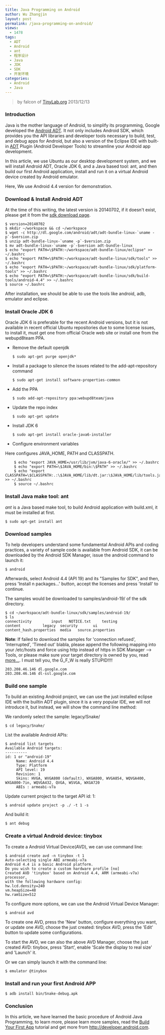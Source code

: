 ```yaml
---
title: Java Programming on Android
author: Wu Zhangjin
layout: post
permalink: /java-programming-on-android/
views:
  - 1478
tags:
  - ADT
  - Android
  - ant
  - 程序设计
  - Java
  - JDK
  - SDK
  - 开发环境
categories:
  - Android
  - Java
---
```


> by falcon of [TinyLab.org][2]
> 2013/12/13

### Introduction

Java is the mother language of Android, to simplify its programming, Google developed the [Android ADT][3]. It not only includes Android SDK, which provides you the API libraries and developer tools necessary to build, test, and debug apps for Android, but also a version of the Eclipse IDE with built-in [ADT][4] Plugin (Android Developer Tools) to streamline your Android app development.

In this article, we use Ubuntu as our desktop development system, and we will install Android ADT, Oracle JDK 6, and a Java based tool: ant, and then build our first Android application, install and run it on a virtual Android device created by Android emulator.

Here, We use Android 4.4 version for demonstration.

### Download & Install Android ADT

At the time of this writing, the latest version is 20140702, if it doesn't exist, please get it from the [sdk download page][4].

    $ version=20140702
    $ mkdir ~/workspace && cd ~/workspace
    $ wget -c http://dl.google.com/android/adt/adt-bundle-linux-`uname -p`-$version.zip
    $ unzip adt-bundle-linux-`uname -p`-$version.zip
    $ mv adt-bundle-linux-`uname -p`-$version adt-bundle-linux
    $ echo "export PATH=\$PATH:~/workspace/adt-bundle-linux/eclipse" >> ~/.bashrc
    $ echo "export PATH=\$PATH:~/workspace/adt-bundle-linux/sdk/tools" >> ~/.bashrc
    $ echo "export PATH=\$PATH:~/workspace/adt-bundle-linux/sdk/platform-tools" >> ~/.bashrc
    $ echo "export PATH=\$PATH:~/workspace/adt-bundle-linux/sdk/build-tools/android-4.4" >> ~/.bashrc
    $ source ~/.bashrc

After installation, we should be able to use the tools like android, adb, emulator and eclipse.

### Install Oracle JDK 6

Oracle JDK 6 is preferable for the recent Android versions, but it is not available in recent official Ubuntu repositories due to some license issues, to install it, must get one from official Oracle web site or install one from the webupd8team PPA.

  * Remove the default openjdk

        $ sudo apt-get purge openjdk*

  * Install a package to silence the issues related to the add-apt-repository command

        $ sudo apt-get install software-properties-common

  * Add the PPA

        $ sudo add-apt-repository ppa:webupd8team/java

  * Update the repo index

        $ sudo apt-get update

  * Install JDK 6

        $ sudo apt-get install oracle-java6-installer

  * Configure environment variables

  Here configures JAVA_HOME, PATH and CLASSPATH.

        $ echo "export JAVA_HOME=/usr/lib/jvm/java-6-oracle/" >> ~/.bashrc
        $ echo "export PATH=\$JAVA_HOME/bin:\$PATH" >> ~/.bashrc
        $ echo "export CLASSPATH=\$CLASSPATH:.:\$JAVA_HOME/lib/dt.jar:\$JAVA_HOME/lib/tools.jar" >> ~/.bashrc
        $ source ~/.bashrc

### Install Java make tool: ant

*ant* is a Java based make tool, to build Android application with build.xml, it must be installed at first.

    $ sudo apt-get install ant

### Download samples

To help developers understand some fundamental Android APIs and coding practices, a variety of sample code is available from Android SDK, it can be downloaded by the Android SDK Manager, issue the android command to launch it:

    $ android

Afterwards, select Android 4.4 (API 19) and its "Samples for SDK", and then, press 'Install n packages&#8230;' button, accept the licenses and press 'Install' to continue.

The samples would be downloaded to samples/android-19/ of the sdk directory.

    $ cd ~/workspace/adt-bundle-linux/sdk/samples/android-19/
    $ ls
    connectivity         input   NOTICE.txt     testing
    content          legacy  security       ui
    content_hash.properties  media   source.properties

**Note**: If failed to download the samples for 'connection refused', 'Interrupted', 'Timed out' blabla, please append the following mapping into your /etc/hosts and force using http instead of https in SDK Manager --> Tools, or please make sure your target directory is owned by you, read [more&#8230;][5]. I must tell you, the G\_F\_W is really STUPID!!!!

    203.208.46.146 dl.google.com
    203.208.46.146 dl-ssl.google.com

### Build one sample

To build an existing Android project, we can use the just installed eclipse IDE with the builtin ADT plugin, since it is a very popular IDE, we will not introduce it, but instead, we will show the command line method:

We randomly select the sample: legacy/Snake/

    $ cd legacy/Snake/

List the available Android APIs:

    $ android list targets
    Available Android targets:
    ----------
    id: 1 or "android-19"
         Name: Android 4.4
         Type: Platform
         API level: 19
         Revision: 1
         Skins: HVGA, WVGA800 (default), WXGA800, WVGA854, WQVGA400, WXGA800-7in, WQVGA432, QVGA, WSVGA, WXGA720
         ABIs : armeabi-v7a

Update current project to the target API id: 1:

    $ android update project -p ./ -t 1 -s

And build it:

    $ ant debug

### Create a virtual Android device: tinybox

To create a Android Virtual Device(AVD), we can use command line:

    $ android create avd -n tinybox -t 1
    Auto-selecting single ABI armeabi-v7a
    Android 4.4 is a basic Android platform.
    Do you wish to create a custom hardware profile [no]
    Created AVD 'tinybox' based on Android 4.4, ARM (armeabi-v7a) processor,
    with the following hardware config:
    hw.lcd.density=240
    vm.heapSize=48
    hw.ramSize=512

To configure more options, we can use the Android Virtual Device Manager:

    $ android avd

To create one AVD, press the 'New' button, configure everything you want, or update one AVD, choose the just created: tinybox AVD, press the 'Edit' button to update some configurations.

To start the AVD, we can also the above AVD Manager, choose the just created AVD: tinybox, press 'Start', enable 'Scale the display to real size' and 'Launch' it.

Or we can simply launch it with the command line:

    $ emulator @tinybox

### Install and run your first Android APP

    $ adb install bin/Snake-debug.apk

### Conclusion

In this article, we have learned the basic procedure of Android Java Programming, to learn more, please learn more samples, read the [Build Your First App][6] tutorial and get more from <http://developer.android.com>.

 [2]: http://tinylab.org
 [3]: https://developer.android.com/sdk/index.html
 [4]: https://developer.android.com/tools/sdk/eclipse-adt.html
 [5]: http://code.google.com/p/android/issues/detail?id=21359
 [6]: http://developer.android.com/training/basics/firstapp/index.html
